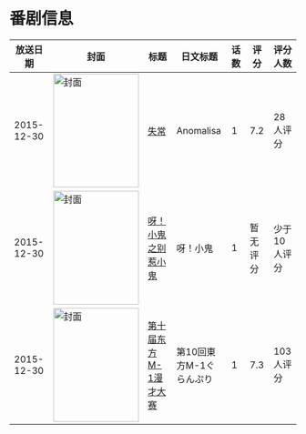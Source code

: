 # 番剧信息

|放送日期|封面|标题|日文标题|话数|评分|评分人数|
|---|---|---|---|---|---|---|
|2015-12-30|<img src="https://lain.bgm.tv/pic/cover/c/c9/4d/159288_LMP01.jpg" alt="封面" style="width:150px;height:200px;object-fit:cover;">|[失常](https://bangumi.tv/subject/159288)|Anomalisa|1|7.2|28人评分|
|2015-12-30|<img src="https://lain.bgm.tv/pic/cover/c/d4/8d/167982_A9rbq.jpg" alt="封面" style="width:150px;height:200px;object-fit:cover;">|[呀！小鬼之别惹小鬼](https://bangumi.tv/subject/167982)|呀！小鬼|1|暂无评分|少于10人评分|
|2015-12-30|<img src="https://lain.bgm.tv/pic/cover/c/c5/81/163169_RO0Xx.jpg" alt="封面" style="width:150px;height:200px;object-fit:cover;">|[第十届东方M-1漫才大赛](https://bangumi.tv/subject/163169)|第10回東方M-1ぐらんぷり|1|7.3|103人评分|
